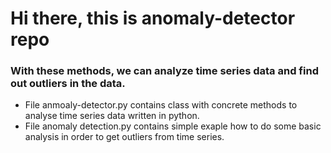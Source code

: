 # Hi there, this is anomaly-detector repo
### With these methods, we can analyze time series data and find out outliers in the data.
 - File anmoaly-detector.py contains class with concrete methods to analyse time series data written in python.
 - File anomaly detection.py contains simple exaple how to do some basic analysis in order to get outliers from time series.

